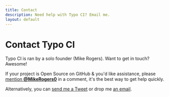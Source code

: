 ```yaml
---
title: Contact
description: Need help with Typo CI? Email me.
layout: default
---
```


# Contact Typo CI

Typo CI is ran by a solo founder (Mike Rogers). Want to get in touch? Awesome!

If your project is Open Source on GitHub & you'd like assistance, please [mention **@MikeRogers0**](https://github.com/mikerogers0/) in a comment, it's the best way to get help quickly.

Alternatively, you can [send me a Tweet](https://twitter.com/MikeRogers0) or drop me [an email](mailto:support@typoci.com?subject=Typo+CI+Support).
